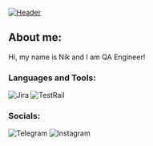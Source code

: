 [![Header](https://github.com/arheoloog/nikitayurkovskyi/blob/main/assets/Header.png)](https://github.com/arheoloog)

## About me:

Hi, my name is Nik and I am QA Engineer! 

### Languages and Tools:

![Jira](https://img.shields.io/badge/-Jira-090909?style-for-the-badge&logo=jira&logoColor=47C5FB)
![TestRail](https://img.shields.io/badge/-TestRail-090909?style-for-the-badge&logo=TestRail&logoColor=Green)

### Socials:

![Telegram](https://img.shields.io/badge/-Telegram-090909?style-for-the-badge&logo=Telegram&logoColor=27A0D9)
![Instagram](https://img.shields.io/badge/-Instagram-090909?style-for-the-badge&logo=Instagram&logoColor=B4068E)
